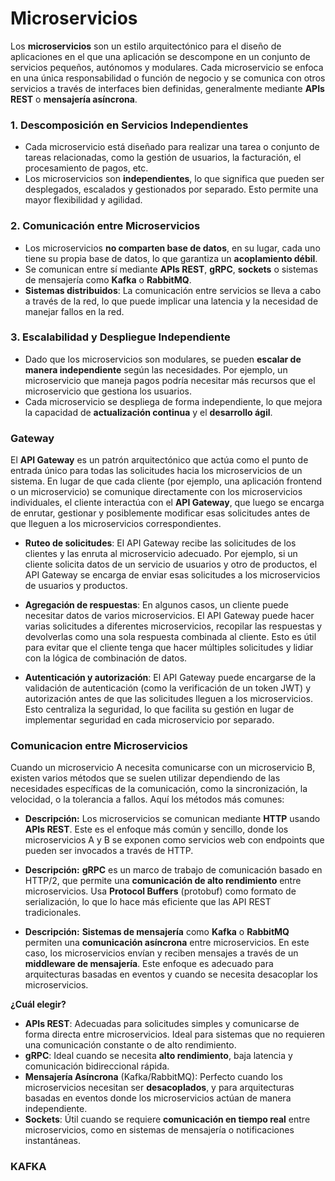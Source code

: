 
# Microservicios

Los **microservicios** son un estilo arquitectónico para el diseño de aplicaciones en el que una aplicación se descompone en un conjunto de servicios pequeños, autónomos y modulares. Cada microservicio se enfoca en una única responsabilidad o función de negocio y se comunica con otros servicios a través de interfaces bien definidas, generalmente mediante **APIs REST** o **mensajería asíncrona**.

### 1. **Descomposición en Servicios Independientes**

-   Cada microservicio está diseñado para realizar una tarea o conjunto de tareas relacionadas, como la gestión de usuarios, la facturación, el procesamiento de pagos, etc.
-   Los microservicios son **independientes**, lo que significa que pueden ser desplegados, escalados y gestionados por separado. Esto permite una mayor flexibilidad y agilidad.
### 2. **Comunicación entre Microservicios**

-   Los microservicios **no comparten base de datos**, en su lugar, cada uno tiene su propia base de datos, lo que garantiza un **acoplamiento débil**.
-   Se comunican entre sí mediante **APIs REST**, **gRPC**, **sockets** o sistemas de mensajería como **Kafka** o **RabbitMQ**.
-   **Sistemas distribuidos**: La comunicación entre servicios se lleva a cabo a través de la red, lo que puede implicar una latencia y la necesidad de manejar fallos en la red.
### 3. **Escalabilidad y Despliegue Independiente**

-   Dado que los microservicios son modulares, se pueden **escalar de manera independiente** según las necesidades. Por ejemplo, un microservicio que maneja pagos podría necesitar más recursos que el microservicio que gestiona los usuarios.
-   Cada microservicio se despliega de forma independiente, lo que mejora la capacidad de **actualización continua** y el **desarrollo ágil**.

### **Gateway**

El **API Gateway** es un patrón arquitectónico que actúa como el punto de entrada único para todas las solicitudes hacia los microservicios de un sistema. En lugar de que cada cliente (por ejemplo, una aplicación frontend o un microservicio) se comunique directamente con los microservicios individuales, el cliente interactúa con el **API Gateway**, que luego se encarga de enrutar, gestionar y posiblemente modificar esas solicitudes antes de que lleguen a los microservicios correspondientes.


-   **Ruteo de solicitudes**: El API Gateway recibe las solicitudes de los clientes y las enruta al microservicio adecuado. Por ejemplo, si un cliente solicita datos de un servicio de usuarios y otro de productos, el API Gateway se encarga de enviar esas solicitudes a los microservicios de usuarios y productos.
    
-   **Agregación de respuestas**: En algunos casos, un cliente puede necesitar datos de varios microservicios. El API Gateway puede hacer varias solicitudes a diferentes microservicios, recopilar las respuestas y devolverlas como una sola respuesta combinada al cliente. Esto es útil para evitar que el cliente tenga que hacer múltiples solicitudes y lidiar con la lógica de combinación de datos.
- **Autenticación y autorización**: El API Gateway puede encargarse de la validación de autenticación (como la verificación de un token JWT) y autorización antes de que las solicitudes lleguen a los microservicios. Esto centraliza la seguridad, lo que facilita su gestión en lugar de implementar seguridad en cada microservicio por separado.

### Comunicacion entre Microservicios

Cuando un microservicio A necesita comunicarse con un microservicio B, existen varios métodos que se suelen utilizar dependiendo de las necesidades específicas de la comunicación, como la sincronización, la velocidad, o la tolerancia a fallos. Aquí los métodos más comunes:



-   **Descripción:** Los microservicios se comunican mediante **HTTP** usando **APIs REST**. Este es el enfoque más común y sencillo, donde los microservicios A y B se exponen como servicios web con endpoints que pueden ser invocados a través de HTTP.

- **Descripción:** **gRPC** es un marco de trabajo de comunicación basado en HTTP/2, que permite una **comunicación de alto rendimiento** entre microservicios. Usa **Protocol Buffers** (protobuf) como formato de serialización, lo que lo hace más eficiente que las API REST tradicionales.
- **Descripción:** **Sistemas de mensajería** como **Kafka** o **RabbitMQ** permiten una **comunicación asíncrona** entre microservicios. En este caso, los microservicios envían y reciben mensajes a través de un **middleware de mensajería**. Este enfoque es adecuado para arquitecturas basadas en eventos y cuando se necesita desacoplar los microservicios.

**¿Cuál elegir?**

-   **APIs REST**: Adecuadas para solicitudes simples y comunicarse de forma directa entre microservicios. Ideal para sistemas que no requieren una comunicación constante o de alto rendimiento.
-   **gRPC**: Ideal cuando se necesita **alto rendimiento**, baja latencia y comunicación bidireccional rápida.
-   **Mensajería Asíncrona** (Kafka/RabbitMQ): Perfecto cuando los microservicios necesitan ser **desacoplados**, y para arquitecturas basadas en eventos donde los microservicios actúan de manera independiente.
-   **Sockets**: Útil cuando se requiere **comunicación en tiempo real** entre microservicios, como en sistemas de mensajería o notificaciones instantáneas.


### KAFKA 

